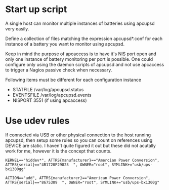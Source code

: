 # Start up script
A single host can monitor multiple instances of batteries using apcupsd very easily.

Define a collection of files matching the expression apcupsd*.conf for each instance of a battery you want to monitor using apcupsd.

Keep in mind the purpose of apcaccess is to have it's NIS port open and only one instance of battery monitoring per port is possible. 
One could configure only using the daemon scripts of apcupsd and not use apcaccess to trigger a Nagios passive check when necessary.

Following items must be different for each configuration instance
* STATFILE /var/log/apcupsd.status
* EVENTSFILE /var/log/apcupsd.events
* NISPORT 3551 (if using apcaccess)


# Use udev rules
If connected via USB or other physical connection to the host running apcupsd, then setup some rules so you can count on 
references using DEVICE are static. I haven't quite figured it out but these did not acutally work for me, however it is the concept
that counts.

    KERNEL=="hiddev*", ATTRS{manufacturer}=="Amercian Power Conversion", ATTRS{serial}=="4B1720P29823  ", OWNER="root", SYMLINK+="usb/ups-bx1300gg"

    ACTION=="add", ATTRS{manufacturer}=="American Power Conversion", ATTRS{serial}=="8675309  ", OWNER="root", SYMLINK+="usb/ups-bx1300g"

